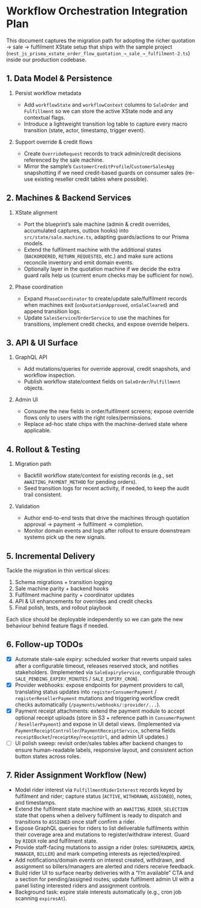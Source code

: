 # Workflow Orchestration Integration Plan

This document captures the migration path for adopting the richer quotation → sale → fulfilment XState setup that ships with the sample project (`nest_js_prisma_xstate_order_flow_quotation_→_sale_→_fulfilment-2.ts`) inside our production codebase.

## 1. Data Model & Persistence

1. Persist workflow metadata  
   - Add `workflowState` and `workflowContext` columns to `SaleOrder` and `Fulfillment` so we can store the active XState node and any contextual flags.
   - Introduce a lightweight transition log table to capture every macro transition (state, actor, timestamp, trigger event).

2. Support override & credit flows  
   - Create `OverrideRequest` records to track admin/credit decisions referenced by the sale machine.
   - Mirror the sample’s `CustomerCreditProfile`/`CustomerSalesAgg` snapshotting if we need credit-based guards on consumer sales (re-use existing reseller credit tables where possible).

## 2. Machines & Backend Services

1. XState alignment  
   - Port the blueprint’s sale machine (admin & credit overrides, accumulated captures, outbox hooks) into `src/state/sale.machine.ts`, adapting guards/actions to our Prisma models.
   - Extend the fulfilment machine with the additional states (`BACKORDERED`, `RETURN_REQUESTED`, etc.) and make sure actions reconcile inventory and emit domain events.
   - Optionally layer in the quotation machine if we decide the extra guard rails help us (current enum checks may be sufficient for now).

2. Phase coordination  
   - Expand `PhaseCoordinator` to create/update sale/fulfilment records when machines exit (`onQuotationApproved`, `onSaleCleared`) and append transition logs.
   - Update `SalesService`/`OrderService` to use the machines for transitions, implement credit checks, and expose override helpers.

## 3. API & UI Surface

1. GraphQL API  
   - Add mutations/queries for override approval, credit snapshots, and workflow inspection.  
   - Publish workflow state/context fields on `SaleOrder`/`Fulfillment` objects.

2. Admin UI  
   - Consume the new fields in order/fulfilment screens; expose override flows only to users with the right roles/permissions.  
   - Replace ad-hoc state chips with the machine-derived state where applicable.

## 4. Rollout & Testing

1. Migration path  
   - Backfill workflow state/context for existing records (e.g., set `AWAITING_PAYMENT_METHOD` for pending orders).  
   - Seed transition logs for recent activity, if needed, to keep the audit trail consistent.

2. Validation  
   - Author end-to-end tests that drive the machines through quotation approval → payment → fulfilment → completion.  
   - Monitor domain events and logs after rollout to ensure downstream systems pick up the new signals.

## 5. Incremental Delivery

Tackle the migration in thin vertical slices:

1. Schema migrations + transition logging  
2. Sale machine parity + backend hooks  
3. Fulfilment machine parity + coordinator updates  
4. API & UI enhancements for overrides and credit checks  
5. Final polish, tests, and rollout playbook

Each slice should be deployable independently so we can gate the new behaviour behind feature flags if needed.

## 6. Follow-up TODOs

- [x] Automate stale-sale expiry: scheduled worker that reverts unpaid sales after a configurable timeout, releases reserved stock, and notifies stakeholders. (Implemented via `SaleExpiryService`, configurable through `SALE_PENDING_EXPIRY_MINUTES` / `SALE_EXPIRY_CRON`).  
- [x] Provider webhooks: expose endpoints for payment providers to call, translating status updates into `registerConsumerPayment` / `registerResellerPayment` mutations and triggering workflow credit checks automatically (`/payments/webhooks/:provider/...`).  
- [x] Payment receipt attachments: extend the payment module to accept optional receipt uploads (store in S3 + reference path in `ConsumerPayment` / `ResellerPayment`) and expose in UI detail views. (Implemented via `PaymentReceiptController`/`PaymentReceiptService`, schema fields `receiptBucket`/`receiptKey`/`receiptUrl`, and admin UI updates.)  
- [ ] UI polish sweep: revisit order/sales tables after backend changes to ensure human-readable labels, responsive layout, and consistent action button states across roles.

## 7. Rider Assignment Workflow (New)

- Model rider interest via `FulfillmentRiderInterest` records keyed by fulfilment and rider; capture status (`ACTIVE`, `WITHDRAWN`, `ASSIGNED`), notes, and timestamps.
- Extend the fulfilment state machine with an `AWAITING_RIDER_SELECTION` state that opens when a delivery fulfilment is ready to dispatch and transitions to `ASSIGNED` once staff confirm a rider.
- Expose GraphQL queries for riders to list deliverable fulfilments within their coverage area and mutations to register/withdraw interest. Guard by `RIDER` role and fulfilment state.
- Provide staff-facing mutations to assign a rider (roles: `SUPERADMIN`, `ADMIN`, `MANAGER`, `BILLER`) and mark competing interests as rejected/expired.
- Add notifications/domain events on interest created, withdrawn, and assignment so billers/managers are alerted and riders receive feedback.
- Build rider UI to surface nearby deliveries with a “I’m available” CTA and a section for pending/assigned routes; update fulfilment admin UI with a panel listing interested riders and assignment controls.
- Background task: expire stale interests automatically (e.g., cron job scanning `expiresAt`).
